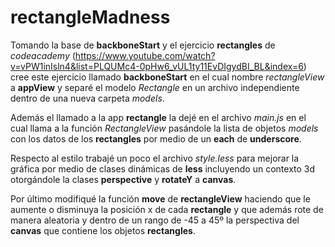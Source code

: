 # rectangleMadness

Tomando la base de **backboneStart** y el ejercicio **rectangles** de *codeacademy* (https://www.youtube.com/watch?v=vPW1inIsln4&list=PLQUMc4-0pHw6_vUL1ty11EvDIgydBI_BL&index=6) cree este ejercicio llamado **backboneStart** en el cual nombre *rectangleView* a **appView** y separé el modelo *Rectangle* en un archivo independiente dentro de una nueva carpeta *models*. 

Además el llamado a la app **rectangle** la dejé en el archivo *main.js* en el cual llama a la función *RectangleView*  pasándole la lista de objetos *models* con los datos de los **rectangles** por medio de un **each** de **underscore**.

Respecto al estilo trabajé un poco el archivo *style.less* para mejorar la gráfica por medio de clases dinámicas de **less** incluyendo un contexto 3d otorgándole la clases **perspective** y **rotateY** a **canvas**.

Por último modifiqué la función **move** de **rectangleView** haciendo que le aumente o disminuya la posición x de cada **rectangle** y que además rote de manera aleatoria y dentro de un rango de -45 a 45º la perspectiva del **canvas** que contiene los objetos **rectangles**.
